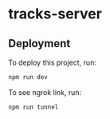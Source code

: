 # tracks-server

## Deployment

To deploy this project, run:

```bash
npm run dev
```

To see ngrok link, run:

```bash
npm run tunnel
```

